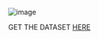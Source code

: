 ![image](https://github.com/mavssvighnesh/OIBSIP-DATA_SCIENCE/assets/109013315/d6428829-6dc7-46b3-8c13-9e08e433456d)

GET THE DATASET <a href="https://www.kaggle.com/datasets/saurabh00007/iriscsv">HERE</a>
